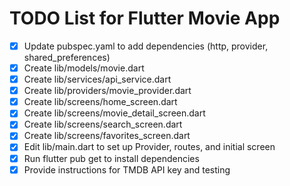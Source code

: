 # TODO List for Flutter Movie App

- [x] Update pubspec.yaml to add dependencies (http, provider, shared_preferences)
- [x] Create lib/models/movie.dart
- [x] Create lib/services/api_service.dart
- [x] Create lib/providers/movie_provider.dart
- [x] Create lib/screens/home_screen.dart
- [x] Create lib/screens/movie_detail_screen.dart
- [x] Create lib/screens/search_screen.dart
- [x] Create lib/screens/favorites_screen.dart
- [x] Edit lib/main.dart to set up Provider, routes, and initial screen
- [x] Run flutter pub get to install dependencies
- [x] Provide instructions for TMDB API key and testing
